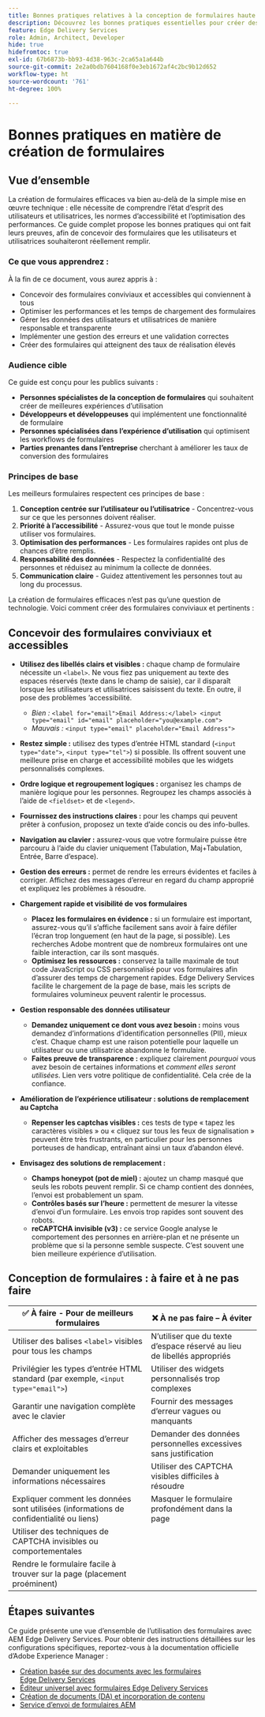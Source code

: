 ```yaml
---
title: Bonnes pratiques relatives à la conception de formulaires haute performance
description: Découvrez les bonnes pratiques essentielles pour créer des formulaires conviviaux, accessibles et hautement performants à l’aide d’AEM Forms. Améliorez la qualité des données, l’expérience clientèle et les taux de réussite des envois.
feature: Edge Delivery Services
role: Admin, Architect, Developer
hide: true
hidefromtoc: true
exl-id: 67b6873b-bb93-4d38-963c-2ca65a1a644b
source-git-commit: 2e2a0bdb7604168f0e3eb1672af4c2bc9b12d652
workflow-type: ht
source-wordcount: '761'
ht-degree: 100%

---
```


# Bonnes pratiques en matière de création de formulaires

## Vue d’ensemble

La création de formulaires efficaces va bien au-delà de la simple mise en œuvre technique : elle nécessite de comprendre l’état d’esprit des utilisateurs et utilisatrices, les normes d’accessibilité et l’optimisation des performances. Ce guide complet propose les bonnes pratiques qui ont fait leurs preuves, afin de concevoir des formulaires que les utilisateurs et utilisatrices souhaiteront réellement remplir.

### Ce que vous apprendrez :

À la fin de ce document, vous aurez appris à :

- Concevoir des formulaires conviviaux et accessibles qui conviennent à tous
- Optimiser les performances et les temps de chargement des formulaires
- Gérer les données des utilisateurs et utilisatrices de manière responsable et transparente
- Implémenter une gestion des erreurs et une validation correctes
- Créer des formulaires qui atteignent des taux de réalisation élevés

### Audience cible

Ce guide est conçu pour les publics suivants :

- **Personnes spécialistes de la conception de formulaires** qui souhaitent créer de meilleures expériences d’utilisation
- **Développeurs et développeuses** qui implémentent une fonctionnalité de formulaire
- **Personnes spécialisées dans l’expérience d’utilisation** qui optimisent les workflows de formulaires
- **Parties prenantes dans l’entreprise** cherchant à améliorer les taux de conversion des formulaires

### Principes de base

Les meilleurs formulaires respectent ces principes de base :

1. **Conception centrée sur l’utilisateur ou l’utilisatrice** - Concentrez-vous sur ce que les personnes doivent réaliser.
2. **Priorité à l’accessibilité** - Assurez-vous que tout le monde puisse utiliser vos formulaires.
3. **Optimisation des performances** - Les formulaires rapides ont plus de chances d’être remplis.
4. **Responsabilité des données** - Respectez la confidentialité des personnes et réduisez au minimum la collecte de données.
5. **Communication claire** - Guidez attentivement les personnes tout au long du processus.

La création de formulaires efficaces n’est pas qu’une question de technologie. Voici comment créer des formulaires conviviaux et pertinents :

## Concevoir des formulaires conviviaux et accessibles

- **Utilisez des libellés clairs et visibles :** chaque champ de formulaire nécessite un `<label>`. Ne vous fiez pas uniquement au texte des espaces réservés (texte dans le champ de saisie), car il disparaît lorsque les utilisateurs et utilisatrices saisissent du texte. En outre, il pose des problèmes ’accessibilité.
   - *Bien :* `<label for="email">Email Address:</label> <input type="email" id="email" placeholder="you@example.com">`
   - *Mauvais :* `<input type="email" placeholder="Email Address">`
- **Restez simple :** utilisez des types d’entrée HTML standard (`<input type="date">`, `<input type="tel">`) si possible. Ils offrent souvent une meilleure prise en charge et accessibilité mobiles que les widgets personnalisés complexes.
- **Ordre logique et regroupement logiques :** organisez les champs de manière logique pour les personnes. Regroupez les champs associés à l’aide de `<fieldset>` et de `<legend>`.
- **Fournissez des instructions claires :** pour les champs qui peuvent prêter à confusion, proposez un texte d’aide concis ou des info-bulles.
- **Navigation au clavier :** assurez-vous que votre formulaire puisse être parcouru à l’aide du clavier uniquement (Tabulation, Maj+Tabulation, Entrée, Barre d’espace).
- **Gestion des erreurs :** permet de rendre les erreurs évidentes et faciles à corriger. Affichez des messages d’erreur en regard du champ approprié et expliquez les problèmes à résoudre.

- **Chargement rapide et visibilité de vos formulaires**

   - **Placez les formulaires en évidence :** si un formulaire est important, assurez-vous qu’il s’affiche facilement sans avoir à faire défiler l’écran trop longuement (en haut de la page, si possible). Les recherches Adobe montrent que de nombreux formulaires ont une faible interaction, car ils sont masqués.
   - **Optimisez les ressources :** conservez la taille maximale de tout code JavaScript ou CSS personnalisé pour vos formulaires afin d’assurer des temps de chargement rapides. Edge Delivery Services facilite le chargement de la page de base, mais les scripts de formulaires volumineux peuvent ralentir le processus.

- **Gestion responsable des données utilisateur**
   - **Demandez uniquement ce dont vous avez besoin :** moins vous demandez d’informations d’identification personnelles (PII), mieux c’est. Chaque champ est une raison potentielle pour laquelle un utilisateur ou une utilisatrice abandonne le formulaire.
   - **Faites preuve de transparence :** expliquez clairement *pourquoi* vous avez besoin de certaines informations et *comment elles seront utilisées*. Lien vers votre politique de confidentialité. Cela crée de la confiance.

- **Amélioration de l’expérience utilisateur : solutions de remplacement au Captcha**

   - **Repenser les captchas visibles :** ces tests de type « tapez les caractères visibles » ou « cliquez sur tous les feux de signalisation » peuvent être très frustrants, en particulier pour les personnes porteuses de handicap, entraînant ainsi un taux d’abandon élevé.

- **Envisagez des solutions de remplacement :**
   - **Champs honeypot (pot de miel) :** ajoutez un champ masqué que seuls les robots peuvent remplir. Si ce champ contient des données, l’envoi est probablement un spam.
   - **Contrôles basés sur l’heure :** permettent de mesurer la vitesse d’envoi d’un formulaire. Les envois trop rapides sont souvent des robots.
   - **reCAPTCHA invisible (v3) :** ce service Google analyse le comportement des personnes en arrière-plan et ne présente un problème que si la personne semble suspecte. C’est souvent une bien meilleure expérience d’utilisation.

## Conception de formulaires : à faire et à ne pas faire

| ✅ À faire - Pour de meilleurs formulaires | ❌ À ne pas faire – À éviter |
|----------------------------------------------------------------------|------------------------------------------------------------------|
| Utiliser des balises `<label>` visibles pour tous les champs | N’utiliser que du texte d’espace réservé au lieu de libellés appropriés |
| Privilégier les types d’entrée HTML standard (par exemple, `<input type="email">`) | Utiliser des widgets personnalisés trop complexes |
| Garantir une navigation complète avec le clavier | Fournir des messages d’erreur vagues ou manquants |
| Afficher des messages d’erreur clairs et exploitables | Demander des données personnelles excessives sans justification |
| Demander uniquement les informations nécessaires | Utiliser des CAPTCHA visibles difficiles à résoudre |
| Expliquer comment les données sont utilisées (informations de confidentialité ou liens) | Masquer le formulaire profondément dans la page |
| Utiliser des techniques de CAPTCHA invisibles ou comportementales |                                                                  |
| Rendre le formulaire facile à trouver sur la page (placement proéminent) |                                                                  |


## Étapes suivantes

Ce guide présente une vue d’ensemble de l’utilisation des formulaires avec AEM Edge Delivery Services. Pour obtenir des instructions détaillées sur les configurations spécifiques, reportez-vous à la documentation officielle d’Adobe Experience Manager :

- [Création basée sur des documents avec les formulaires Edge Delivery Services](/help/edge/docs/forms/tutorial.md)
- [Éditeur universel avec formulaires Edge Delivery Services](/help/edge/docs/forms/universal-editor/overview-universal-editor-for-edge-delivery-services-for-forms.md)
- [Création de documents (DA) et incorporation de contenu](https://www.aem.live/developer/da-tutorial?lang=fr)
- [Service d’envoi de formulaires AEM](/help/edge/docs/forms/configure-submission-action-for-eds-forms.md)
